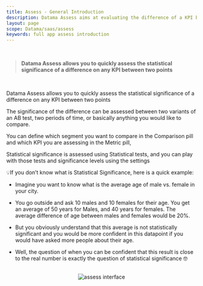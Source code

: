 ```yaml
---
title: Assess - General Introduction
description: Datama Assess aims at evaluating the difference of a KPI between two populations of interest.
layout: page
scope: Datama/saas/assess
keywords: full app assess introduction
---
```


<br>

> **Datama Assess allows you to quickly assess the statistical significance of a difference on any KPI between two points**

<br>


Datama Assess allows you to quickly assess the statistical significance of a difference on any KPI between two points

The significance of the difference can be assessed between two variants of an AB test, two periods of time, or basically anything you would like to compare. 

You can define which segment you want to compare in the Comparison pill and which KPI you are assessing in the Metric pill, 

Statistical significance is assessed using Statistical tests, and you can play with those tests and significance levels using the settings

💡If you don’t know what is Statistical Significance, here is a quick example:
- Imagine you want to know what is the average age of male vs. female in your city. 

- You go outside and ask 10 males and 10 females for their age. You get an average of 50 years for Males, and 40 years for females. The average difference of age between males and females would be 20%. 

- But you obviously understand that this average is not statistically significant and you would be more confident in this datapoint if you would have asked more people about their age.

- Well, the question of when you can be confident that this result is close to the real number is exactly the question of statistical significance 🤓
 
 <br>

<center><img src="{{site.url}}/{{site.baseurl}}/core_app/new/assess/images/assess_interface.jpg" alt="assess interface" /></center>
